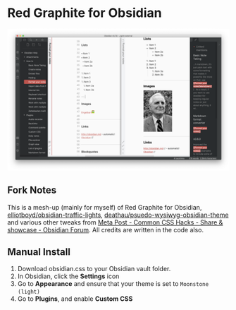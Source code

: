 # Red Graphite for Obsidian

![Screenshot](./screenshot.png)

## Fork Notes

This is a mesh-up (mainly for myself) of Red Graphite for Obsidian, [elliotboyd/obsidian-traffic-lights](https://github.com/elliotboyd/obsidian-traffic-lights), [deathau/psuedo-wysiwyg-obsidian-theme](https://github.com/deathau/psuedo-wysiwyg-obsidian-theme) and various other tweaks from [Meta Post - Common CSS Hacks - Share & showcase - Obsidian Forum](https://forum.obsidian.md/t/meta-post-common-css-hacks/1978). All credits are written in the code also.

## Manual Install

1. Download obsidian.css to your Obsidian vault folder.
1. In Obsidian, click the **Settings** icon
1. Go to **Appearance** and ensure that your theme is set to `Moonstone (light)`
1. Go to **Plugins**, and enable **Custom CSS**
